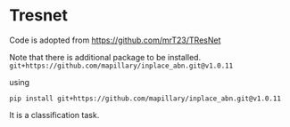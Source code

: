 # Tresnet

Code is adopted from 
https://github.com/mrT23/TResNet

Note that there is additional package to be installed.
```git+https://github.com/mapillary/inplace_abn.git@v1.0.11```

using
``` 
pip install git+https://github.com/mapillary/inplace_abn.git@v1.0.11
```

It is a classification task.